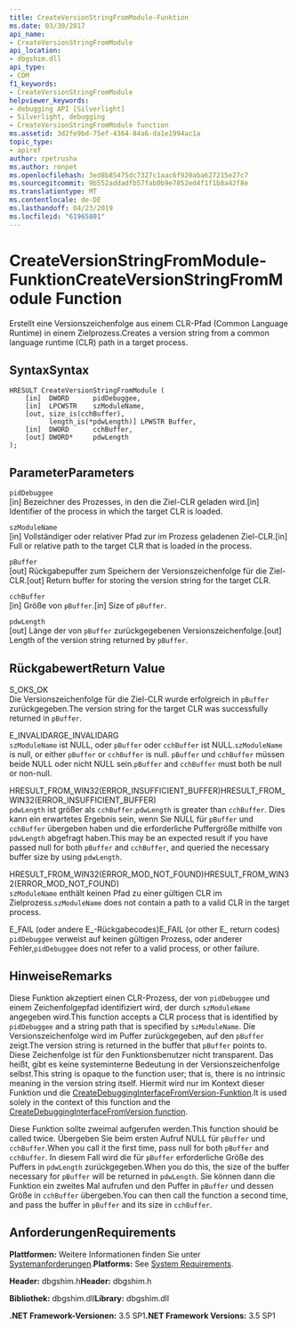 ```yaml
---
title: CreateVersionStringFromModule-Funktion
ms.date: 03/30/2017
api_name:
- CreateVersionStringFromModule
api_location:
- dbgshim.dll
api_type:
- COM
f1_keywords:
- CreateVersionStringFromModule
helpviewer_keywords:
- debugging API [Silverlight]
- Silverlight, debugging
- CreateVersionStringFromModule function
ms.assetid: 3d2fe9bd-75ef-4364-84a6-da1e1994ac1a
topic_type:
- apiref
author: rpetrusha
ms.author: ronpet
ms.openlocfilehash: 3ed8b85475dc7327c1aac6f920aba627215e27c7
ms.sourcegitcommit: 9b552addadfb57fab0b9e7852ed4f1f1b8a42f8e
ms.translationtype: MT
ms.contentlocale: de-DE
ms.lasthandoff: 04/23/2019
ms.locfileid: "61965801"
---
```

# <a name="createversionstringfrommodule-function"></a><span data-ttu-id="5dbfc-102">CreateVersionStringFromModule-Funktion</span><span class="sxs-lookup"><span data-stu-id="5dbfc-102">CreateVersionStringFromModule Function</span></span>
<span data-ttu-id="5dbfc-103">Erstellt eine Versionszeichenfolge aus einem CLR-Pfad (Common Language Runtime) in einem Zielprozess.</span><span class="sxs-lookup"><span data-stu-id="5dbfc-103">Creates a version string from a common language runtime (CLR) path in a target process.</span></span>  
  
## <a name="syntax"></a><span data-ttu-id="5dbfc-104">Syntax</span><span class="sxs-lookup"><span data-stu-id="5dbfc-104">Syntax</span></span>  
  
```  
HRESULT CreateVersionStringFromModule (  
    [in]  DWORD      pidDebuggee,  
    [in]  LPCWSTR    szModuleName,  
    [out, size_is(cchBuffer),  
          length_is(*pdwLength)] LPWSTR Buffer,  
    [in]  DWORD      cchBuffer,  
    [out] DWORD*     pdwLength  
);  
```  
  
## <a name="parameters"></a><span data-ttu-id="5dbfc-105">Parameter</span><span class="sxs-lookup"><span data-stu-id="5dbfc-105">Parameters</span></span>  
 `pidDebuggee`  
 <span data-ttu-id="5dbfc-106">[in] Bezeichner des Prozesses, in den die Ziel-CLR geladen wird.</span><span class="sxs-lookup"><span data-stu-id="5dbfc-106">[in] Identifier of the process in which the target CLR is loaded.</span></span>  
  
 `szModuleName`  
 <span data-ttu-id="5dbfc-107">[in] Vollständiger oder relativer Pfad zur im Prozess geladenen Ziel-CLR.</span><span class="sxs-lookup"><span data-stu-id="5dbfc-107">[in] Full or relative path to the target CLR that is loaded in the process.</span></span>  
  
 `pBuffer`  
 <span data-ttu-id="5dbfc-108">[out] Rückgabepuffer zum Speichern der Versionszeichenfolge für die Ziel-CLR.</span><span class="sxs-lookup"><span data-stu-id="5dbfc-108">[out] Return buffer for storing the version string for the target CLR.</span></span>  
  
 `cchBuffer`  
 <span data-ttu-id="5dbfc-109">[in] Größe von `pBuffer`.</span><span class="sxs-lookup"><span data-stu-id="5dbfc-109">[in] Size of `pBuffer`.</span></span>  
  
 `pdwLength`  
 <span data-ttu-id="5dbfc-110">[out] Länge der von `pBuffer` zurückgegebenen Versionszeichenfolge.</span><span class="sxs-lookup"><span data-stu-id="5dbfc-110">[out] Length of the version string returned by `pBuffer`.</span></span>  
  
## <a name="return-value"></a><span data-ttu-id="5dbfc-111">Rückgabewert</span><span class="sxs-lookup"><span data-stu-id="5dbfc-111">Return Value</span></span>  
 <span data-ttu-id="5dbfc-112">S_OK</span><span class="sxs-lookup"><span data-stu-id="5dbfc-112">S_OK</span></span>  
 <span data-ttu-id="5dbfc-113">Die Versionszeichenfolge für die Ziel-CLR wurde erfolgreich in `pBuffer` zurückgegeben.</span><span class="sxs-lookup"><span data-stu-id="5dbfc-113">The version string for the target CLR was successfully returned in `pBuffer`.</span></span>  
  
 <span data-ttu-id="5dbfc-114">E_INVALIDARG</span><span class="sxs-lookup"><span data-stu-id="5dbfc-114">E_INVALIDARG</span></span>  
 <span data-ttu-id="5dbfc-115">`szModuleName` ist NULL, oder `pBuffer` oder `cchBuffer` ist NULL.</span><span class="sxs-lookup"><span data-stu-id="5dbfc-115">`szModuleName` is null, or either `pBuffer` or `cchBuffer` is null.</span></span> <span data-ttu-id="5dbfc-116">`pBuffer` und `cchBuffer` müssen beide NULL oder nicht NULL sein.</span><span class="sxs-lookup"><span data-stu-id="5dbfc-116">`pBuffer` and `cchBuffer` must both be null or non-null.</span></span>  
  
 <span data-ttu-id="5dbfc-117">HRESULT_FROM_WIN32(ERROR_INSUFFICIENT_BUFFER)</span><span class="sxs-lookup"><span data-stu-id="5dbfc-117">HRESULT_FROM_WIN32(ERROR_INSUFFICIENT_BUFFER)</span></span>  
 <span data-ttu-id="5dbfc-118">`pdwLength` ist größer als `cchBuffer`.</span><span class="sxs-lookup"><span data-stu-id="5dbfc-118">`pdwLength` is greater than `cchBuffer`.</span></span> <span data-ttu-id="5dbfc-119">Dies kann ein erwartetes Ergebnis sein, wenn Sie NULL für `pBuffer` und `cchBuffer` übergeben haben und die erforderliche Puffergröße mithilfe von `pdwLength` abgefragt haben.</span><span class="sxs-lookup"><span data-stu-id="5dbfc-119">This may be an expected result if you have passed null for both `pBuffer` and `cchBuffer`, and queried the necessary buffer size by using `pdwLength`.</span></span>  
  
 <span data-ttu-id="5dbfc-120">HRESULT_FROM_WIN32(ERROR_MOD_NOT_FOUND)</span><span class="sxs-lookup"><span data-stu-id="5dbfc-120">HRESULT_FROM_WIN32(ERROR_MOD_NOT_FOUND)</span></span>  
 <span data-ttu-id="5dbfc-121">`szModuleName` enthält keinen Pfad zu einer gültigen CLR im Zielprozess.</span><span class="sxs-lookup"><span data-stu-id="5dbfc-121">`szModuleName` does not contain a path to a valid CLR in the target process.</span></span>  
  
 <span data-ttu-id="5dbfc-122">E_FAIL (oder andere E_-Rückgabecodes)</span><span class="sxs-lookup"><span data-stu-id="5dbfc-122">E_FAIL (or other E_ return codes)</span></span>  
 <span data-ttu-id="5dbfc-123">`pidDebuggee` verweist auf keinen gültigen Prozess, oder anderer Fehler,</span><span class="sxs-lookup"><span data-stu-id="5dbfc-123">`pidDebuggee` does not refer to a valid process, or other failure.</span></span>  
  
## <a name="remarks"></a><span data-ttu-id="5dbfc-124">Hinweise</span><span class="sxs-lookup"><span data-stu-id="5dbfc-124">Remarks</span></span>  
 <span data-ttu-id="5dbfc-125">Diese Funktion akzeptiert einen CLR-Prozess, der von `pidDebuggee` und einem Zeichenfolgepfad identifiziert wird, der durch `szModuleName` angegeben wird.</span><span class="sxs-lookup"><span data-stu-id="5dbfc-125">This function accepts a CLR process that is identified by `pidDebuggee` and a string path that is specified by `szModuleName`.</span></span> <span data-ttu-id="5dbfc-126">Die Versionszeichenfolge wird im Puffer zurückgegeben, auf den `pBuffer` zeigt.</span><span class="sxs-lookup"><span data-stu-id="5dbfc-126">The version string is returned in the buffer that `pBuffer` points to.</span></span> <span data-ttu-id="5dbfc-127">Diese Zeichenfolge ist für den Funktionsbenutzer nicht transparent. Das heißt, gibt es keine systeminterne Bedeutung in der Versionszeichenfolge selbst.</span><span class="sxs-lookup"><span data-stu-id="5dbfc-127">This string is opaque to the function user; that is, there is no intrinsic meaning in the version string itself.</span></span> <span data-ttu-id="5dbfc-128">Hiermit wird nur im Kontext dieser Funktion und die [CreateDebuggingInterfaceFromVersion-Funktion](../../../../docs/framework/unmanaged-api/debugging/createdebugginginterfacefromversion-function-for-silverlight.md).</span><span class="sxs-lookup"><span data-stu-id="5dbfc-128">It is used solely in the context of this function and the [CreateDebuggingInterfaceFromVersion function](../../../../docs/framework/unmanaged-api/debugging/createdebugginginterfacefromversion-function-for-silverlight.md).</span></span>  
  
 <span data-ttu-id="5dbfc-129">Diese Funktion sollte zweimal aufgerufen werden.</span><span class="sxs-lookup"><span data-stu-id="5dbfc-129">This function should be called twice.</span></span> <span data-ttu-id="5dbfc-130">Übergeben Sie beim ersten Aufruf NULL für `pBuffer` und `cchBuffer`.</span><span class="sxs-lookup"><span data-stu-id="5dbfc-130">When you call it the first time, pass null for both `pBuffer` and `cchBuffer`.</span></span> <span data-ttu-id="5dbfc-131">In diesem Fall wird die für `pBuffer` erforderliche Größe des Puffers in `pdwLength` zurückgegeben.</span><span class="sxs-lookup"><span data-stu-id="5dbfc-131">When you do this, the size of the buffer necessary for `pBuffer` will be returned in `pdwLength`.</span></span> <span data-ttu-id="5dbfc-132">Sie können dann die Funktion ein zweites Mal aufrufen und den Puffer in `pBuffer` und dessen Größe in `cchBuffer` übergeben.</span><span class="sxs-lookup"><span data-stu-id="5dbfc-132">You can then call the function a second time, and pass the buffer in `pBuffer` and its size in `cchBuffer`.</span></span>  
  
## <a name="requirements"></a><span data-ttu-id="5dbfc-133">Anforderungen</span><span class="sxs-lookup"><span data-stu-id="5dbfc-133">Requirements</span></span>  
 <span data-ttu-id="5dbfc-134">**Plattformen:** Weitere Informationen finden Sie unter [Systemanforderungen](../../../../docs/framework/get-started/system-requirements.md).</span><span class="sxs-lookup"><span data-stu-id="5dbfc-134">**Platforms:** See [System Requirements](../../../../docs/framework/get-started/system-requirements.md).</span></span>  
  
 <span data-ttu-id="5dbfc-135">**Header:** dbgshim.h</span><span class="sxs-lookup"><span data-stu-id="5dbfc-135">**Header:** dbgshim.h</span></span>  
  
 <span data-ttu-id="5dbfc-136">**Bibliothek:** dbgshim.dll</span><span class="sxs-lookup"><span data-stu-id="5dbfc-136">**Library:** dbgshim.dll</span></span>  
  
 <span data-ttu-id="5dbfc-137">**.NET Framework-Versionen:** 3.5 SP1</span><span class="sxs-lookup"><span data-stu-id="5dbfc-137">**.NET Framework Versions:** 3.5 SP1</span></span>
